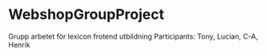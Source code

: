 # WebshopGroupProject
Grupp arbetet för lexicon frotend utbildning
Participants: Tony, Lucian, C-A, Henrik
